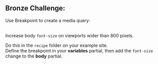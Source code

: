## Bronze Challenge:

<p class="large">
Use Breakpoint to create a media query: <br /><br />

Increase body <code>font-size</code> on viewports wider than 800 pixels.
</p>

<p class="small">
  Do this in the <code>recipe</code> folder on your example site. <br />
  Define the breakpoint in your <strong>variables</strong> partial, then add the
  <code>font-size</code> change to the <strong>body</strong> partial.
</p>
